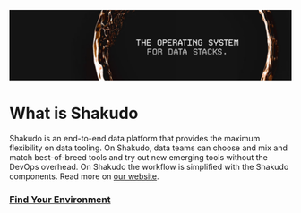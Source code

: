 ![banner](introduction/images/shakudo-banner.jpg)
# What is Shakudo
Shakudo is an end-to-end data platform that provides the maximum flexibility on data tooling. On Shakudo, data teams can choose and mix and match best-of-breed tools and try out new emerging tools without the DevOps overhead. On Shakudo the workflow is simplified with the Shakudo components. Read more on [our website](https://shakudo.io/).

### [Find Your Environment](/introduction/get-started)
